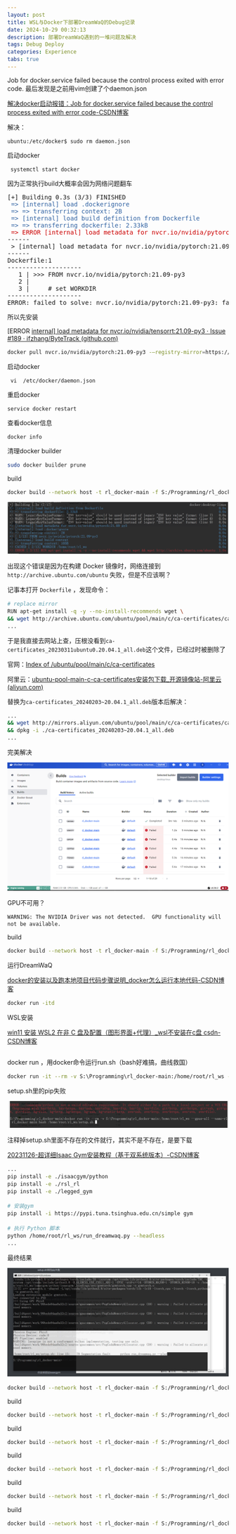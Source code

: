 ```yaml
---
layout: post
title: WSL与Docker下部署DreamWaQ的Debug记录
date: 2024-10-29 00:32:13
description: 部署DreamWaQ遇到的一堆问题及解决
tags: Debug Deploy
categories: Experience
tabs: true
---
```


Job for docker.service failed because the control process exited with error code.
最后发现是之前用vim创建了个daemon.json 

[解决docker启动报错：Job for docker.service failed because the control process exited with error code-CSDN博客](https://blog.csdn.net/zwlww1/article/details/129624289#:~:text=提示：Job)

解决：

```shell
ubuntu:/etc/docker$ sudo rm daemon.json 
```
启动docker
```shell
 systemctl start docker
```
因为正常执行build大概率会因为网络问题翻车

<pre>[+] Building 0.3s (3/3) FINISHED                                                                
<font color="#3465A4"> =&gt; [internal] load .dockerignore                                                          0.0s</font>
<font color="#3465A4"> =&gt; =&gt; transferring context: 2B                                                            0.0s</font>
<font color="#3465A4"> =&gt; [internal] load build definition from Dockerfile                                       0.0s</font>
<font color="#3465A4"> =&gt; =&gt; transferring dockerfile: 2.33kB                                                     0.0s</font>
<font color="#CC0000"> =&gt; ERROR [internal] load metadata for nvcr.io/nvidia/pytorch:21.09-py3                    0.3s</font>
------
 &gt; [internal] load metadata for nvcr.io/nvidia/pytorch:21.09-py3:
------
Dockerfile:1
--------------------
   1 | &gt;&gt;&gt; FROM nvcr.io/nvidia/pytorch:21.09-py3
   2 |     
   3 |     # set WORKDIR
--------------------
ERROR: failed to solve: nvcr.io/nvidia/pytorch:21.09-py3: failed to do request: Head &quot;https://nvcr.io/v2/nvidia/pytorch/manifests/21.09-py3&quot;: read tcp 192.168.0.103:44150-&gt;54.148.129.60:443: read: connection reset by peer</pre>
所以先安装

[ERROR [internal\] load metadata for nvcr.io/nvidia/tensorrt:21.09-py3 · Issue #189 · ifzhang/ByteTrack (github.com)](https://github.com/ifzhang/ByteTrack/issues/189)

```sh
docker pull nvcr.io/nvidia/pytorch:21.09-py3 -–registry-mirror=https://mirror.iscas.ac.cn(国内镜像源地址)
```
启动docker
```
 vi  /etc/docker/daemon.json
```
重启docker
```
service docker restart
```
查看docker信息
```
docker info
```
清理docker builder
```sh
sudo docker builder prune
```
build
```sh
docker build --network host -t rl_docker-main -f S:/Programming/rl_docker-main/Dockerfile S:/Programming/rl_docker-main
```

![image-20241004013549568](image-20241004013549568.png)

出现这个错误是因为在构建 Docker 镜像时，网络连接到 `http://archive.ubuntu.com/ubuntu` 失败，但是不应该啊？

记事本打开 `Dockerfile` ，发现命令：

```sh
# replace mirror
RUN apt-get install -q -y --no-install-recommends wget \
&& wget http://archive.ubuntu.com/ubuntu/pool/main/c/ca-certificates/ca-certificates_20230311ubuntu0.20.04.1_all.deb \
...
```
于是我直接去网站上查，压根没看到`ca-certificates_20230311ubuntu0.20.04.1_all.deb`这个文件，已经过时被删除了

官网：[Index of /ubuntu/pool/main/c/ca-certificates](http://archive.ubuntu.com/ubuntu/pool/main/c/ca-certificates/)

阿里云：[ubuntu-pool-main-c-ca-certificates安装包下载_开源镜像站-阿里云 (aliyun.com)](http://mirrors.aliyun.com/ubuntu/pool/main/c/ca-certificates/?spm=a2c6h.25603864.0.0.644e1431A2R1g6)

替换为`ca-certificates_20240203~20.04.1_all.deb`版本后解决：

```sh
...
&& wget http://mirrors.aliyun.com/ubuntu/pool/main/c/ca-certificates/ca-certificates_20240203~20.04.1_all.deb \
&& dpkg -i ./ca-certificates_20240203~20.04.1_all.deb
...
```
完美解决

![image-20241004184052786](image-20241004184052786.png)

GPU不可用？
```apl
WARNING: The NVIDIA Driver was not detected.  GPU functionality will not be available.
```
build
```sh
docker build --network host -t rl_docker-main -f S:/Programming/rl_docker-main/Dockerfile S:/Programming/rl_docker-main
```
运行DreamWaQ

[docker的安装以及跑本地项目代码步骤说明_docker怎么运行本地代码-CSDN博客](https://blog.csdn.net/eye123456789/article/details/120879982#:~:text=为了在Win)

```sh
docker run -itd
```
WSL安装

[win11 安装 WSL2 在非 C 盘及配置（图形界面+代理）_wsl不安装在c盘 csdn-CSDN博客](https://blog.csdn.net/weixin_45840825/article/details/127138564)

```sh

```
docker run ，用docker命令运行run.sh（bash好难搞，曲线救国）
```sh
docker run -it --rm -v S:\Programming\rl_docker-main:/home/root/rl_ws --gpus=all --name=rl rl_docker-main bash /home/root/rl_ws/setup.sh
```
setup.sh里的pip失败

![image-20241005012110467](image-20241005012110467.png)

注释掉setup.sh里面不存在的文件就行，其实不是不存在，是要下载



[20231126-超详细Isaac Gym安装教程（基于双系统版本）-CSDN博客](https://blog.csdn.net/m0_37802038/article/details/134629194)

```sh
...
pip install -e ./isaacgym/python
pip install -e ./rsl_rl
pip install -e ./legged_gym

# 安装gym
pip install -i https://pypi.tuna.tsinghua.edu.cn/simple gym

# 执行 Python 脚本
python /home/root/rl_ws/run_dreamwaq.py --headless
...
```
最终结果

![image-20241005021400892](image-20241005021400892.png)

```sh
docker build --network host -t rl_docker-main -f S:/Programming/rl_docker-main/Dockerfile S:/Programming/rl_docker-main
```
build
```sh
docker build --network host -t rl_docker-main -f S:/Programming/rl_docker-main/Dockerfile S:/Programming/rl_docker-main
```
build
```sh
docker build --network host -t rl_docker-main -f S:/Programming/rl_docker-main/Dockerfile S:/Programming/rl_docker-main
```
build
```sh
docker build --network host -t rl_docker-main -f S:/Programming/rl_docker-main/Dockerfile S:/Programming/rl_docker-main
```
build
```sh
docker build --network host -t rl_docker-main -f S:/Programming/rl_docker-main/Dockerfile S:/Programming/rl_docker-main
```
build
```sh
docker build --network host -t rl_docker-main -f S:/Programming/rl_docker-main/Dockerfile S:/Programming/rl_docker-main
```